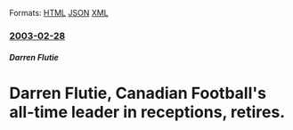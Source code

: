 
Formats: [HTML](/news/2003/02/28/darren-flutie-canadian-football-s-all-time-leader-in-receptions-retires.html)  [JSON](/news/2003/02/28/darren-flutie-canadian-football-s-all-time-leader-in-receptions-retires.json)  [XML](/news/2003/02/28/darren-flutie-canadian-football-s-all-time-leader-in-receptions-retires.xml)  

### [2003-02-28](/news/2003/02/28/index.md)

##### Darren Flutie
#  Darren Flutie, Canadian Football's all-time leader in receptions, retires.



